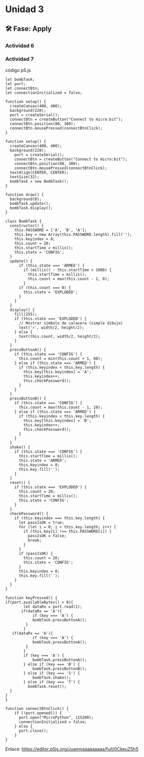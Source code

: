 # Unidad 3


## 🛠 Fase: Apply

### Actividad 6

### Actividad 7

código p5.js

    let bombTask;
    let port;
    let connectBtn;
    let connectionInitialized = false;
     
    function setup() {
      createCanvas(400, 400);
      background(220);
      port = createSerial();
      connectBtn = createButton("Connect to micro:bit");
      connectBtn.position(80, 300);
      connectBtn.mousePressed(connectBtnClick);
    }
     
    function setup() {
      createCanvas(400, 400);
      background(220);
        port = createSerial();
        connectBtn = createButton("Connect to micro:bit");
        connectBtn.position(80, 300);
        connectBtn.mousePressed(connectBtnClick);
      textAlign(CENTER, CENTER);
      textSize(32);
      bombTask = new BombTask();
    }
     
    function draw() {
      background(0);
      bombTask.update();
      bombTask.display();
    }
     
    class BombTask {
      constructor() {
        this.PASSWORD = ['A', 'B', 'A'];
        this.key = new Array(this.PASSWORD.length).fill('');
        this.keyindex = 0;
        this.count = 20;
        this.startTime = millis();
        this.state = 'CONFIG';
      }
      update() {
          if (this.state === 'ARMED') {
            if (millis() - this.startTime > 1000) {
              this.startTime = millis();
              this.count = max(this.count - 1, 0);
            }
          if (this.count === 0) {
            this.state = 'EXPLODED';
          }
        }
      }
      display() {
        fill(255);
        if (this.state === 'EXPLODED') {
          // Mostrar símbolo de calavera (simple dibujo)
          text('💀', width/2, height/2);
        } else {
          text(this.count, width/2, height/2);
        }
      }
      pressButtonA() {
        if (this.state === 'CONFIG') {
          this.count = min(this.count + 1, 60);
        } else if (this.state === 'ARMED') {
          if (this.keyindex < this.key.length) {
            this.key[this.keyindex] = 'A';
            this.keyindex++;
            this.checkPassword();
          }
        }
      }
      pressButtonB() {
        if (this.state === 'CONFIG') {
          this.count = max(this.count - 1, 10);
        } else if (this.state === 'ARMED') {
          if (this.keyindex < this.key.length) {
            this.key[this.keyindex] = 'B';
            this.keyindex++;
            this.checkPassword();
          }
        }
      }
      shake() {
        if (this.state === 'CONFIG') {
          this.startTime = millis();
          this.state = 'ARMED';
          this.keyindex = 0;
          this.key.fill('');
        }
      }
      reset() {
        if (this.state === 'EXPLODED') {
          this.count = 20;
          this.startTime = millis();
          this.state = 'CONFIG';
        }
      }
      checkPassword() {
        if (this.keyindex === this.key.length) {
          let passIsOK = true;
          for (let i = 0; i < this.key.length; i++) {
            if (this.key[i] !== this.PASSWORD[i]) {
              passIsOK = false;
              break;
            }
          }
          if (passIsOK) {
            this.count = 20;
            this.state = 'CONFIG';
          }
          this.keyindex = 0;
          this.key.fill('');
        }
      }
    }
     
    function keyPressed() {
    if(port.availableBytes() > 0){
            let dataRx = port.read(1); 
           if(dataRx == 'A'){
                if (key === 'A') {
                bombTask.pressButtonA();
             } 
            }
       if(dataRx == 'A'){
                if (key === 'A') {
                bombTask.pressButtonA();
             } 
            }
            if (key === 'A') {
                bombTask.pressButtonA();
            } else if (key === 'B') {
                bombTask.pressButtonB();
            } else if (key === 'S') {
                bombTask.shake();
            } else if (key === 'T') {
              bombTask.reset();
      }
    }
    }
     
    function connectBtnClick() {
        if (!port.opened()) {
          port.open("MicroPython", 115200);
          connectionInitialized = false;
        } else {
          port.close();
        }
    }

Enlace: https://editor.p5js.org/Juanmaaaaaaaaa/full/0CkeuZ5h5



